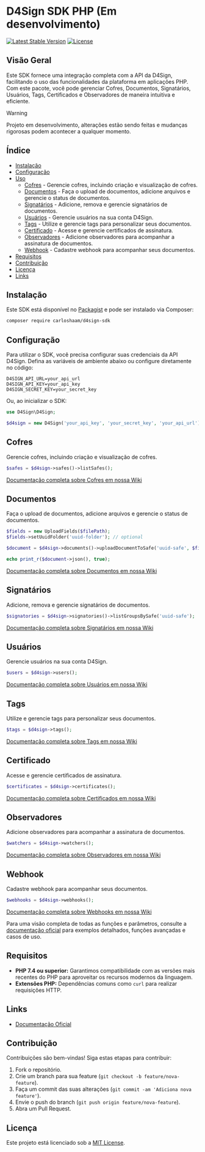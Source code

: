 # D4Sign SDK PHP (Em desenvolvimento)

[![Latest Stable Version](https://poser.pugx.org/vendor/d4sign-sdk/version)](https://packagist.org/packages/vendor/d4sign-sdk)
[![License](https://poser.pugx.org/vendor/d4sign-sdk/license)](https://packagist.org/packages/vendor/d4sign-sdk)

## Visão Geral
Este SDK fornece uma integração completa com a API da D4Sign, facilitando o uso das funcionalidades da plataforma em aplicações PHP. Com este pacote, você pode gerenciar Cofres, Documentos, Signatários, Usuários, Tags, Certificados e Observadores de maneira intuitiva e eficiente.

> [!WARNING]
> Projeto em desenvolvimento, alterações estão sendo feitas e mudanças rigorosas podem acontecer a qualquer momento.

## Índice
- [Instalação](#instalação)
- [Configuração](#configuração)
- [Uso](#uso)
    - [Cofres](#cofres) - Gerencie cofres, incluindo criação e visualização de cofres.
    - [Documentos](#documentos) - Faça o upload de documentos, adicione arquivos e gerencie o status de documentos.
    - [Signatários](#signatários) - Adicione, remova e gerencie signatários de documentos.
    - [Usuários](#usuários) - Gerencie usuários na sua conta D4Sign.
    - [Tags](#tags) - Utilize e gerencie tags para personalizar seus documentos.
    - [Certificado](#certificado) - Acesse e gerencie certificados de assinatura.
    - [Observadores](#observadores) - Adicione observadores para acompanhar a assinatura de documentos.
    - [Webhook](#webhook) - Cadastre webhook para acompanhar seus documentos.
- [Requisitos](#requisitos)
- [Contribuição](#contribuição)
- [Licença](#licença)
- [Links](#links)

## Instalação

Este SDK está disponível no [Packagist](https://packagist.org/packages/vendor/d4sign-sdk) e pode ser instalado via Composer:

```bash
composer require carloshaam/d4sign-sdk
```

## Configuração

Para utilizar o SDK, você precisa configurar suas credenciais da API D4Sign. Defina as variáveis de ambiente abaixo ou configure diretamente no código:

```dotenv
D4SIGN_API_URL=your_api_url
D4SIGN_API_KEY=your_api_key
D4SIGN_SECRET_KEY=your_secret_key
```

Ou, ao inicializar o SDK:

```php
use D4Sign\D4Sign;

$d4sign = new D4Sign('your_api_key', 'your_secret_key', 'your_api_url');
```

## Cofres

Gerencie cofres, incluindo criação e visualização de cofres.

```php
$safes = $d4sign->safes()->listSafes();
```

[Documentação completa sobre Cofres em nossa Wiki](https://github.com/carloshaam/d4sign-sdk/wiki/Safe)

## Documentos

Faça o upload de documentos, adicione arquivos e gerencie o status de documentos.

```php
$fields = new UploadFields($filePath);
$fields->setUuidFolder('uuid-folder'); // optional

$document = $d4sign->documents()->uploadDocumentToSafe('uuid-safe', $fields);

echo print_r($document->json(), true);
````

[Documentação completa sobre Documentos em nossa Wiki](https://github.com/carloshaam/d4sign-sdk/wiki/Document)

## Signatários

Adicione, remova e gerencie signatários de documentos.

```php
$signatories = $d4sign->signatories()->listGroupsBySafe('uuid-safe');
````

[Documentação completa sobre Signatários em nossa Wiki](https://github.com/carloshaam/d4sign-sdk/wiki/Signatory)

## Usuários

Gerencie usuários na sua conta D4Sign.

```php
$users = $d4sign->users();
````

[Documentação completa sobre Usuários em nossa Wiki](https://github.com/carloshaam/d4sign-sdk/wiki/User)

## Tags

Utilize e gerencie tags para personalizar seus documentos.

```php
$tags = $d4sign->tags();
````

[Documentação completa sobre Tags em nossa Wiki](https://github.com/carloshaam/d4sign-sdk/wiki/Tag)

## Certificado

Acesse e gerencie certificados de assinatura.

```php
$certificates = $d4sign->certificates();
````

[Documentação completa sobre Certificados em nossa Wiki](https://github.com/carloshaam/d4sign-sdk/wiki/Certificate)

## Observadores

Adicione observadores para acompanhar a assinatura de documentos.

```php
$watchers = $d4sign->watchers();
````

[Documentação completa sobre Observadores em nossa Wiki](https://github.com/carloshaam/d4sign-sdk/wiki/Watcher)

## Webhook

Cadastre webhook para acompanhar seus documentos.

```php
$webhooks = $d4sign->webhooks();
````

[Documentação completa sobre Webhooks em nossa Wiki](https://github.com/carloshaam/d4sign-sdk/wiki/Webhook)

Para uma visão completa de todas as funções e parâmetros, consulte a [documentação oficial](https://docapi.d4sign.com.br/docs) para exemplos detalhados, funções avançadas e casos de uso.

## Requisitos

- **PHP 7.4 ou superior:** Garantimos compatibilidade com as versões mais recentes do PHP para aproveitar os recursos modernos da linguagem.
- **Extensões PHP:** Dependências comuns como `curl` para realizar requisições HTTP.

## Links

- [Documentação Oficial](https://docapi.d4sign.com.br)

## Contribuição

Contribuições são bem-vindas! Siga estas etapas para contribuir:

1. Fork o repositório.
2. Crie um branch para sua feature (`git checkout -b feature/nova-feature`).
3. Faça um commit das suas alterações (`git commit -am 'Adiciona nova feature'`).
4. Envie o push do branch (`git push origin feature/nova-feature`).
5. Abra um Pull Request.

## Licença

Este projeto está licenciado sob a [MIT License](#).
